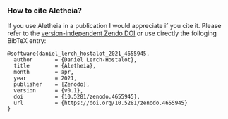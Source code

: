 
### How to cite Aletheia?

If you use Aletheia in a publication I would appreciate if you cite it. Please
refer to the [version-independent Zendo DOI](https://zenodo.org/record/4655945) 
or use directly the folloging BibTeX entry:

```
@software{daniel_lerch_hostalot_2021_4655945,
  author       = {Daniel Lerch-Hostalot},
  title        = {Aletheia},
  month        = apr,
  year         = 2021,
  publisher    = {Zenodo},
  version      = {v0.1},
  doi          = {10.5281/zenodo.4655945},
  url          = {https://doi.org/10.5281/zenodo.4655945}
}
```
